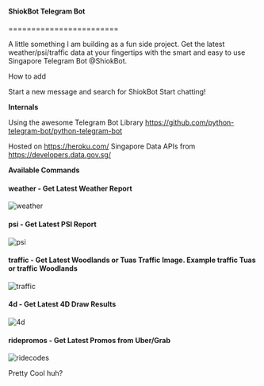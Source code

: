 #### ShiokBot Telegram Bot
========================

A little something I am building as a fun side project. Get the latest weather/psi/traffic data at your fingertips with the smart and easy to use Singapore Telegram Bot @ShiokBot.

How to add

Start a new message and search for ShiokBot
Start chatting!

**Internals**

Using the awesome Telegram Bot Library
https://github.com/python-telegram-bot/python-telegram-bot

Hosted on https://heroku.com/
Singapore Data APIs from https://developers.data.gov.sg/

**Available Commands**

#### weather - Get Latest Weather Report

![weather](https://cloud.githubusercontent.com/assets/5037305/23828250/0d4ebc0a-0707-11e7-892e-4bd1df8cca91.PNG)

#### psi - Get Latest PSI Report

![psi](https://cloud.githubusercontent.com/assets/5037305/23828247/0d4cd624-0707-11e7-9ca1-11d1d3d6b6e2.PNG)

#### traffic - Get Latest Woodlands or Tuas Traffic Image. Example traffic Tuas or traffic Woodlands

![traffic](https://cloud.githubusercontent.com/assets/5037305/23828248/0d4d4f14-0707-11e7-9935-f2016496cdcb.PNG)

#### 4d - Get Latest 4D Draw Results

![4d](https://cloud.githubusercontent.com/assets/5037305/23828249/0d4e2632-0707-11e7-9e76-b6e826a512c3.PNG)

#### ridepromos - Get Latest Promos from Uber/Grab

![ridecodes](https://cloud.githubusercontent.com/assets/5037305/23828246/0d4c882c-0707-11e7-8bbf-e9d37d1ebc5b.PNG)

Pretty Cool huh?